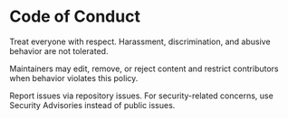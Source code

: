 # Code of Conduct

Treat everyone with respect. Harassment, discrimination, and abusive behavior are not tolerated.

Maintainers may edit, remove, or reject content and restrict contributors when behavior violates this policy.

Report issues via repository issues. For security-related concerns, use Security Advisories instead of public issues.
